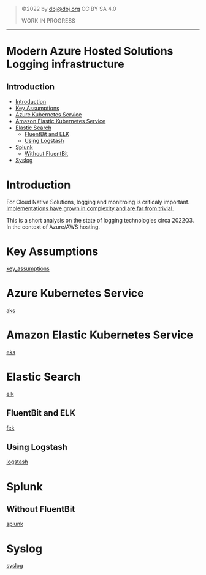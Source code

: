> &copy;2022 by dbj@dbj.org CC BY SA 4.0
>
> WORK IN PROGRESS
---
<!-- For compiling and printing to pdf use VS Code extension: 
https://marketplace.visualstudio.com/items?itemName=yzane.markdown-pdf -->

<h1>Modern Azure Hosted Solutions Logging infrastructure</h1>
<h2>Introduction</h2>

- [Introduction](#introduction)
- [Key Assumptions](#key-assumptions)
- [Azure Kubernetes Service](#azure-kubernetes-service)
- [Amazon Elastic Kubernetes Service](#amazon-elastic-kubernetes-service)
- [Elastic Search](#elastic-search)
  - [FluentBit and ELK](#fluentbit-and-elk)
  - [Using Logstash](#using-logstash)
- [Splunk](#splunk)
  - [Without FluentBit](#without-fluentbit)
- [Syslog](#syslog)

# Introduction

For Cloud Native Solutions, logging and monitroing is criticaly important. [Implementations have grown in complexity and are far from trivial](https://youtu.be/Zr7LcSr6Ooo).

This is a short analysis on the state of logging technologies circa 2022Q3. In the context of Azure/AWS hosting.

# Key Assumptions
[key_assumptions](./key_assumptions.md)

# Azure Kubernetes Service
[aks](./aks.md)

# Amazon Elastic Kubernetes Service
[eks](./aws.md)

# Elastic Search

[elk](./elk.md)

## FluentBit and ELK

[fek](./fek.md)

## Using Logstash

[logstash](./logstash.md)

# Splunk

## Without FluentBit

[splunk](./splunk.md)

# Syslog
[syslog](./syslog.md)